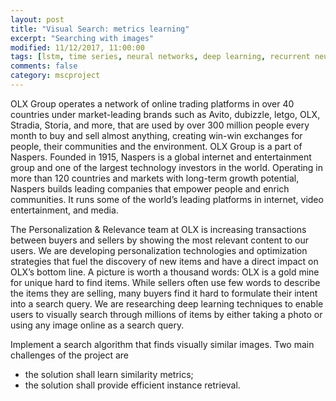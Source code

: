 ```yaml
---
layout: post
title: "Visual Search: metrics learning"
excerpt: "Searching with images"
modified: 11/12/2017, 11:00:00
tags: [lstm, time series, neural networks, deep learning, recurrent neural networks, pedestrian tracking, trajectory modelling]
comments: false
category: mscproject
---
```


OLX Group operates a network of online trading platforms in over 40 countries under market-leading brands such as Avito, dubizzle, letgo, OLX, Stradia, Storia, and more, that are used by over 300 million people every month to buy and sell almost anything, creating win-win exchanges for people, their communities and the environment. OLX Group is a part of Naspers. Founded in 1915, Naspers is a global internet and entertainment group and one of the largest technology investors in the world. Operating in more than 120 countries and markets with long-term growth potential, Naspers builds leading companies that empower people and enrich communities. It runs some of the world’s leading platforms in internet, video entertainment, and media.

The Personalization & Relevance team at OLX is increasing transactions between buyers and sellers by showing the most relevant content to our users. We are developing personalization technologies and optimization strategies that fuel the discovery of new items and have a direct impact on OLX’s bottom line. A picture is worth a thousand words: OLX is a gold mine for unique hard to find items. While sellers often use few words to describe the items they are selling, many buyers find it hard to formulate their intent into a search query. We are researching deep learning techniques to enable users to visually search through millions of items by either taking a photo or using any image online as a search query.

Implement a search algorithm that finds visually similar images. Two main challenges of the project are 
-	the solution shall learn similarity metrics;
-	the solution shall provide efficient instance retrieval.
